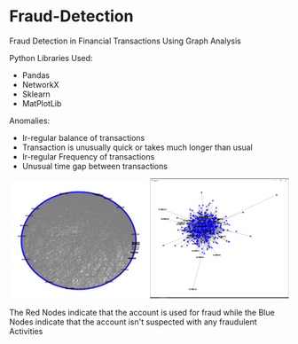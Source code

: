 # Fraud-Detection
Fraud Detection in Financial Transactions Using Graph Analysis

Python Libraries Used:
-  Pandas
-  NetworkX
-  Sklearn
-  MatPlotLib

Anomalies:
-  Ir-regular balance of transactions
-  Transaction is unusually quick or takes much longer than usual
-  Ir-regular Frequency of transactions
-  Unusual time gap between transactions

<p align="center">
  <img src="screenshots/Circular.png" width="250" alt="Circular Layout">
  <img src="screenshots/Spring.png" width="250" alt="Spring Layout">
</p>

The Red Nodes indicate that the account is used for fraud while the Blue Nodes indicate that the account isn't suspected with any fraudulent Activities
